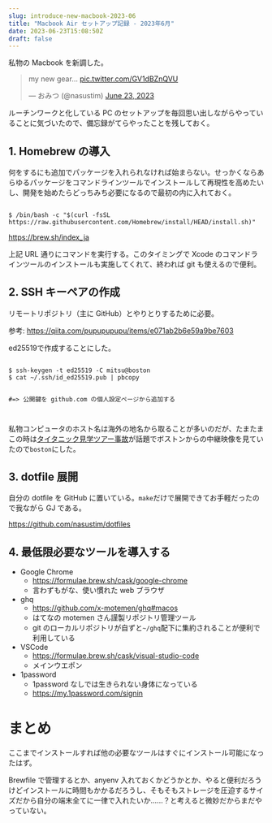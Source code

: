 ```yaml
---
slug: introduce-new-macbook-2023-06
title: "Macbook Air セットアップ記録 - 2023年6月"
date: 2023-06-23T15:08:50Z
draft: false
---
```


私物の Macbook を新調した。

<blockquote class="twitter-tweet"><p lang="en" dir="ltr">my new gear... <a href="https://t.co/GV1dBZnQVU">pic.twitter.com/GV1dBZnQVU</a></p>&mdash; おみつ (@nasustim) <a href="https://twitter.com/nasustim/status/1672139641791852544?ref_src=twsrc%5Etfw">June 23, 2023</a></blockquote> <script async src="https://platform.twitter.com/widgets.js" charset="utf-8"></script>

ルーチンワークと化している PC のセットアップを毎回思い出しながらやっていることに気づいたので、備忘録がてらやったことを残しておく。

## 1. Homebrew の導入

何をするにも追加でパッケージを入れられなければ始まらない。せっかくならあらゆるパッケージをコマンドラインツールでインストールして再現性を高めたいし、開発を始めたらどっちみち必要になるので最初の内に入れておく。

<code>
$ /bin/bash -c "$(curl -fsSL https://raw.githubusercontent.com/Homebrew/install/HEAD/install.sh)"
</code>

https://brew.sh/index_ja

上記 URL 通りにコマンドを実行する。このタイミングで Xcode のコマンドラインツールのインストールも実施してくれて、終われば git も使えるので便利。

## 2. SSH キーペアの作成

リモートリポジトリ（主に GitHub）とやりとりするために必要。

参考: https://qiita.com/pupupupupu/items/e071ab2b6e59a9be7603

ed25519で作成することにした。

<code>
$ ssh-keygen -t ed25519 -C mitsu@boston
$ cat ~/.ssh/id_ed25519.pub | pbcopy

#=> 公開鍵を github.com の個人設定ページから追加する

</code>

私物コンピュータのホスト名は海外の地名から取ることが多いのだが、たまたまこの時は[タイタニック見学ツアー事故](https://www.bbc.com/japanese/65958731)が話題でボストンからの中継映像を見ていたので`boston`にした。

## 3. dotfile 展開

自分の dotfile を GitHub に置いている。`make`だけで展開できてお手軽だったので我ながら GJ である。

https://github.com/nasustim/dotfiles

## 4. 最低限必要なツールを導入する

- Google Chrome
  - https://formulae.brew.sh/cask/google-chrome
  - 言わずもがな、使い慣れた web ブラウザ
- ghq
  - https://github.com/x-motemen/ghq#macos
  - はてなの motemen さん謹製リポジトリ管理ツール
  - git のローカルリポジトリが自ずと`~/ghq`配下に集約されることが便利で利用している
- VSCode
  - https://formulae.brew.sh/cask/visual-studio-code
  - メインウエポン
- 1password
  - 1password なしでは生きられない身体になっている
  - https://my.1password.com/signin

# まとめ

ここまでインストールすれば他の必要なツールはすぐにインストール可能になったはず。

Brewfile で管理するとか、anyenv 入れておくかどうかとか、やると便利だろうけどインストールに時間もかかるだろうし、そもそもストレージを圧迫するサイズだから自分の端末全てに一律で入れたいか......？と考えると微妙だからまだやっていない。
